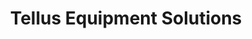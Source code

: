 ---
title: "Tellus Equipment Solutions"
url: /fredericksburg/tellus-equipment-solutions/
shop: Dorfladen
---